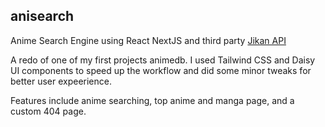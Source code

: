 ## anisearch 

Anime Search Engine using React NextJS and third party [Jikan API](https://jikan.moe/)

A redo of one of my first projects animedb. I used Tailwind CSS and Daisy UI components to speed up the workflow and did some minor tweaks for better user expeerience.


Features include anime searching, top anime and manga page, and a custom 404 page.
